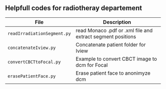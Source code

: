
## Helpfull codes for radiotheray departement

| File                        | Description                                                        |
| --------------------------- | ------------------------------------------------------------------ |
| `readIrradiationSegment.py` | read Monaco .pdf or .xml file and extract segment positions        |
| `concatenateIview.py`       | Concatenate patient folder for Iview                               |
| `convertCBCTtoFocal.py`     | Example to convert CBCT image to dcm for Focal                     |
| `erasePatientFace.py`       | Erase patient face to anonimyze dcm                                |
